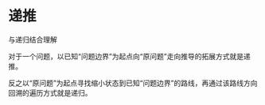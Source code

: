 # 递推

与递归结合理解

对于一个问题，以已知“问题边界”为起点向“原问题”走向推导的拓展方式就是递推。

反之以“原问题”为起点寻找缩小状态到已知“问题边界”的路线，再通过该路线方向回溯的遍历方式就是递归。